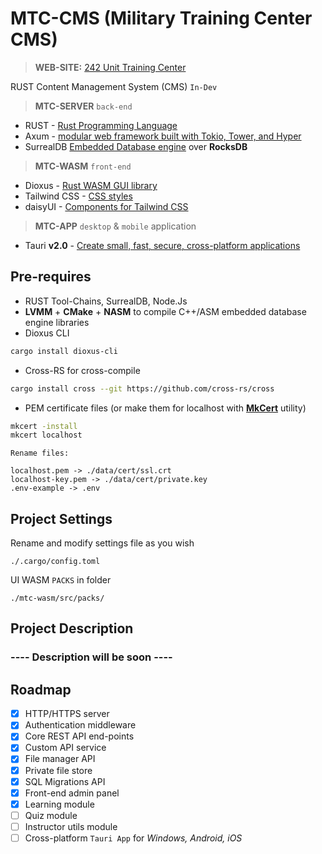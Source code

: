 # MTC-CMS (Military Training Center CMS) 
>**WEB-SITE:** [242 Unit Training Center](https://242.org.ua)

RUST Content Management System (CMS) `In-Dev`

> **MTC-SERVER** `back-end`
- RUST - [Rust Programming Language](https://www.rust-lang.org/)
- Axum - [modular web framework built with Tokio, Tower, and Hyper](https://github.com/tokio-rs/axum)
- SurrealDB [Embedded Database engine](https://surrealdb.com/) over **RocksDB**
> **MTC-WASM** `front-end`
- Dioxus - [Rust WASM GUI library](https://dioxuslabs.com/)
- Tailwind CSS - [CSS styles](https://tailwindcss.com/)
- daisyUI - [Components for Tailwind CSS](https://daisyui.com/)

> **MTC-APP** `desktop` & `mobile` application
- Tauri **v2.0** - [Create small, fast, secure, cross-platform applications](https://v2.tauri.app/)

## Pre-requires
- RUST Tool-Chains, SurrealDB, Node.Js
- **LVMM** + **CMake** + **NASM** to compile C++/ASM embedded database engine libraries
- Dioxus CLI
```bash
cargo install dioxus-cli
```
- Cross-RS for cross-compile
```bash
cargo install cross --git https://github.com/cross-rs/cross
```

- PEM certificate files (or make them for localhost with [**MkCert**](https://github.com/Subash/mkcert) utility)
```bash
mkcert -install
mkcert localhost
```
```
Rename files:
 
localhost.pem -> ./data/cert/ssl.crt
localhost-key.pem -> ./data/cert/private.key
.env-example -> .env
```

## Project Settings
Rename and modify settings file as you wish
```text
./.cargo/config.toml
```

UI WASM `PACKS` in folder
```text
./mtc-wasm/src/packs/
```

## Project Description

### ---- Description will be soon ----

## Roadmap
- [x] HTTP/HTTPS server
- [x] Authentication middleware
- [x] Core REST API end-points
- [x] Custom API service
- [x] File manager API
- [x] Private file store
- [x] SQL Migrations API 
- [x] Front-end admin panel
- [x] Learning module
- [ ] Quiz module
- [ ] Instructor utils module
- [ ] Cross-platform `Tauri App` for *Windows, Android, iOS*